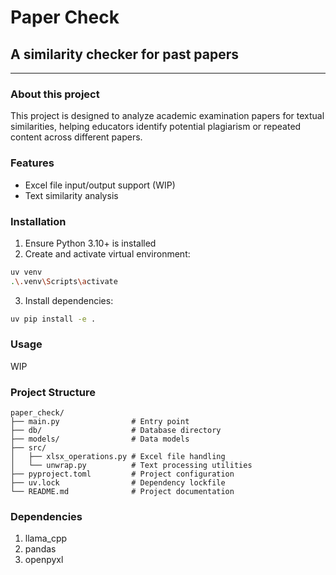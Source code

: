 # Paper Check

## A similarity checker for past papers

---

### About this project

This project is designed to analyze academic examination papers for textual similarities, helping educators identify potential plagiarism or repeated content across different papers.

### Features

- Excel file input/output support (WIP)
- Text similarity analysis

### Installation

1. Ensure Python 3.10+ is installed
2. Create and activate virtual environment:

```bash
uv venv
.\.venv\Scripts\activate
```

3. Install dependencies:

```bash
uv pip install -e .
```

### Usage

WIP

### Project Structure

```
paper_check/
├── main.py                # Entry point
├── db/                    # Database directory
├── models/                # Data models
├── src/
│   ├── xlsx_operations.py # Excel file handling
│   └── unwrap.py          # Text processing utilities
├── pyproject.toml         # Project configuration
├── uv.lock                # Dependency lockfile
└── README.md              # Project documentation
```

### Dependencies

1. llama_cpp
2. pandas
3. openpyxl
